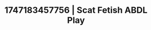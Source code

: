 ---
categories:
- Erotic focus
- Sensory play
- Body positivity
- Erotic dreamscape
- Interactive NSFW
image: /assets/images/1747183457756.jpg
layout: post
seo:
  description: Featured content with high-quality ABDL Play, Scat Fetish. HD images
    available.
  keywords: ABDL Play, Scat Fetish
  og_image: /assets/images/1747183457756.jpg
  schema_type: VisualArtwork
tags:
- ABDL Play
- '#1747183457756'
- Scat Fetish
title: 1747183457756 | Scat Fetish ABDL Play
---